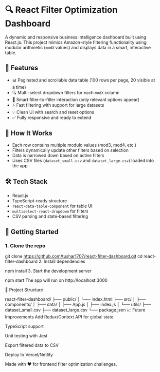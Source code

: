 # 🔍 React Filter Optimization Dashboard

A dynamic and responsive business intelligence dashboard built using React.js. This project mimics Amazon-style filtering functionality using modular arithmetic (`modX` values) and displays data in a smart, interactive table.

## 📌 Features

- 📊 Paginated and scrollable data table (100 rows per page, 20 visible at a time)
- 🔍 Multi-select dropdown filters for each `modX` column
- 🔄 Smart filter-to-filter interaction (only relevant options appear)
- ⚡ Fast filtering with support for large datasets
- 💡 Clean UI with search and reset options
- ✅ Fully responsive and ready to extend

## 🧠 How It Works

- Each row contains multiple modulo values (mod3, mod4, etc.)
- Filters dynamically update other filters based on selection
- Data is narrowed down based on active filters
- Uses CSV files (`dataset_small.csv` and `dataset_large.csv`) loaded into the app

## 🛠️ Tech Stack

- React.js
- TypeScript-ready structure
- `react-data-table-component` for table UI
- `multiselect-react-dropdown` for filters
- CSV parsing and state-based filtering

## 🚀 Getting Started

### 1. Clone the repo

git clone https://github.com/tushar1707/react-filter-dashboard.git
cd react-filter-dashboard
2. Install dependencies

npm install
3. Start the development server

npm start
The app will run on http://localhost:3000

📂 Project Structure

react-filter-dashboard/
├── public/
│   └── index.html
├── src/
│   ├── components/
│   ├── data/
│   ├── App.js
│   ├── index.js
│   └── utils/
├── dataset_small.csv
├── dataset_large.csv
└── package.json
📈 Future Improvements
Add Redux/Context API for global state

TypeScript support

Unit testing with Jest

Export filtered data to CSV

Deploy to Vercel/Netlify

Made with ❤️ for frontend filter optimization challenges.




